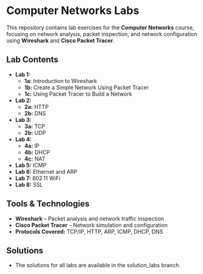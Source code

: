 # Computer Networks Labs

This repository contains lab exercises for the **Computer Networks** course, focusing on network analysis, packet inspection, and network configuration using **Wireshark** and **Cisco Packet Tracer**.

## Lab Contents

- **Lab 1:** 
  - **1a:** Introduction to Wireshark
  - **1b:** Create a Simple Network Using Packet Tracer
  - **1c:** Using Packet Tracer to Build a Network
- **Lab 2:** 
  - **2a:** HTTP
  - **2b:** DNS
- **Lab 3:** 
  - **3a:** TCP
  - **2b:** UDP
- **Lab 4:** 
  - **4a:** IP
  - **4b:** DHCP 
  - **4c:** NAT
- **Lab 5:** ICMP
- **Lab 6:** Ethernet and ARP
- **Lab 7:** 802.11 WiFi
- **Lab 8:** SSL

## Tools & Technologies

- **Wireshark** – Packet analysis and network traffic inspection  
- **Cisco Packet Tracer** – Network simulation and configuration  
- **Protocols Covered:** TCP/IP, HTTP, ARP, ICMP, DHCP, DNS  

## Solutions
- The solutions for all labs are available in the solution_labs branch.
